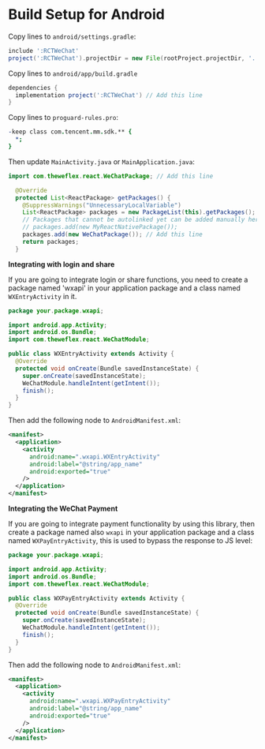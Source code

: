 # Build Setup for Android

Copy lines to `android/settings.gradle`:

```gradle
include ':RCTWeChat'
project(':RCTWeChat').projectDir = new File(rootProject.projectDir, '../node_modules/ln1778-wechat/android')
```

Copy lines to `android/app/build.gradle`

```gradle
dependencies {
  implementation project(':RCTWeChat') // Add this line
}
```

Copy lines to `proguard-rules.pro`:

```pro
-keep class com.tencent.mm.sdk.** {
  *;
}
```

Then update `MainActivity.java` or `MainApplication.java`:

```java
import com.theweflex.react.WeChatPackage; // Add this line

  @Override
  protected List<ReactPackage> getPackages() {
    @SuppressWarnings("UnnecessaryLocalVariable")
    List<ReactPackage> packages = new PackageList(this).getPackages();
    // Packages that cannot be autolinked yet can be added manually here, for example:
    // packages.add(new MyReactNativePackage());
    packages.add(new WeChatPackage()); // Add this line
    return packages;
  }
```

**Integrating with login and share**

If you are going to integrate login or share functions, you need to 
create a package named 'wxapi' in your application package and a class 
named `WXEntryActivity` in it.

```java
package your.package.wxapi;

import android.app.Activity;
import android.os.Bundle;
import com.theweflex.react.WeChatModule;

public class WXEntryActivity extends Activity {
  @Override
  protected void onCreate(Bundle savedInstanceState) {
    super.onCreate(savedInstanceState);
    WeChatModule.handleIntent(getIntent());
    finish();
  }
}
```

Then add the following node to `AndroidManifest.xml`:

```xml
<manifest>
  <application>
    <activity
      android:name=".wxapi.WXEntryActivity"
      android:label="@string/app_name"
      android:exported="true"
    />
  </application>
</manifest>
```

**Integrating the WeChat Payment**

If you are going to integrate payment functionality by using this library, then
create a package named also `wxapi` in your application package and a class named
`WXPayEntryActivity`, this is used to bypass the response to JS level:

```java
package your.package.wxapi;

import android.app.Activity;
import android.os.Bundle;
import com.theweflex.react.WeChatModule;

public class WXPayEntryActivity extends Activity {
  @Override
  protected void onCreate(Bundle savedInstanceState) {
    super.onCreate(savedInstanceState);
    WeChatModule.handleIntent(getIntent());
    finish();
  }
}
```

Then add the following node to `AndroidManifest.xml`:

```xml
<manifest>
  <application>
    <activity
      android:name=".wxapi.WXPayEntryActivity"
      android:label="@string/app_name"
      android:exported="true"
    />
  </application>
</manifest>
```
